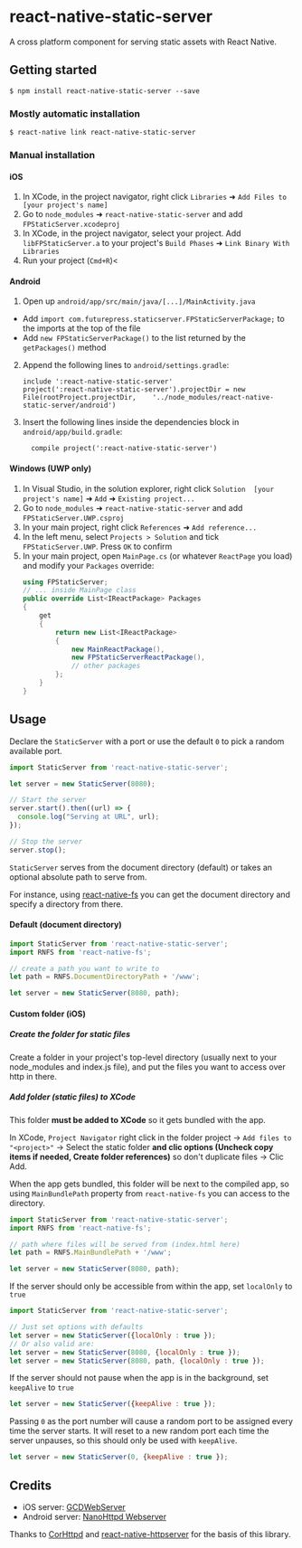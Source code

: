 
# react-native-static-server

A cross platform component for serving static assets with React Native.

## Getting started

`$ npm install react-native-static-server --save`

### Mostly automatic installation

`$ react-native link react-native-static-server`

### Manual installation


#### iOS

1. In XCode, in the project navigator, right click `Libraries` ➜ `Add Files to [your project's name]`
2. Go to `node_modules` ➜ `react-native-static-server` and add `FPStaticServer.xcodeproj`
3. In XCode, in the project navigator, select your project. Add `libFPStaticServer.a` to your project's `Build Phases` ➜ `Link Binary With Libraries`
4. Run your project (`Cmd+R`)<

#### Android

1. Open up `android/app/src/main/java/[...]/MainActivity.java`
  - Add `import com.futurepress.staticserver.FPStaticServerPackage;` to the imports at the top of the file
  - Add `new FPStaticServerPackage()` to the list returned by the `getPackages()` method
2. Append the following lines to `android/settings.gradle`:
  	```
  	include ':react-native-static-server'
  	project(':react-native-static-server').projectDir = new File(rootProject.projectDir, 	'../node_modules/react-native-static-server/android')
  	```
3. Insert the following lines inside the dependencies block in `android/app/build.gradle`:
  	```
      compile project(':react-native-static-server')
  	```

#### Windows (UWP only)

1. In Visual Studio, in the solution explorer, right click `Solution  [your project's name]` ➜ `Add` ➜ `Existing project...`
2. Go to `node_modules` ➜ `react-native-static-server` and add `FPStaticServer.UWP.csproj`
3. In your main project, right click `References` ➜ `Add reference...`
4. In the left menu, select `Projects > Solution` and tick `FPStaticServer.UWP`. Press `OK` to confirm
5. In your main project, open `MainPage.cs` (or whatever `ReactPage` you load) and modify your `Packages` override:
	```csharp
	using FPStaticServer;
	// ... inside MainPage class
	public override List<IReactPackage> Packages
	{
		get
		{
			return new List<IReactPackage>
			{
				new MainReactPackage(),
				new FPStaticServerReactPackage(),
				// other packages
			};
		}
	}
	```

## Usage

Declare the `StaticServer` with a port or use the default `0` to pick a random available port.

```javascript
import StaticServer from 'react-native-static-server';

let server = new StaticServer(8080);

// Start the server
server.start().then((url) => {
  console.log("Serving at URL", url);
});

// Stop the server
server.stop();
```

`StaticServer` serves from the document directory (default) or takes an optional absolute path to serve from.

For instance, using [react-native-fs](https://github.com/johanneslumpe/react-native-fs) you can get the document directory and specify a directory from there.

#### Default (document directory)

```javascript
import StaticServer from 'react-native-static-server';
import RNFS from 'react-native-fs';

// create a path you want to write to
let path = RNFS.DocumentDirectoryPath + '/www';

let server = new StaticServer(8080, path);
```

#### Custom folder (iOS)

##### Create the folder for static files

Create a folder in your project's top-level directory (usually next to your node_modules and index.js file), and put the files you want to access over http in there.

##### Add folder (static files) to XCode

This folder **must be added to XCode** so it gets bundled with the app.

In XCode, `Project Navigator` right click in the folder project → `Add files to "<project>"` → Select the static folder **and clic options (Uncheck copy items if needed, Create folder references)** so don't duplicate files → Clic Add.

When the app gets bundled, this folder will be next to the compiled app, so using `MainBundlePath` property from `react-native-fs` you can access to the directory.

```javascript
import StaticServer from 'react-native-static-server';
import RNFS from 'react-native-fs';

// path where files will be served from (index.html here)
let path = RNFS.MainBundlePath + '/www';

let server = new StaticServer(8080, path);
```

If the server should only be accessible from within the app, set `localOnly` to `true`

```javascript
import StaticServer from 'react-native-static-server';

// Just set options with defaults
let server = new StaticServer({localOnly : true });
// Or also valid are:
let server = new StaticServer(8080, {localOnly : true });
let server = new StaticServer(8080, path, {localOnly : true });

```

If the server should not pause when the app is in the background, set `keepAlive` to `true`

```javascript
let server = new StaticServer({keepAlive : true });
```

Passing `0` as the port number will cause a random port to be assigned every time the server starts.
It will reset to a new random port each time the server unpauses, so this should only be used with `keepAlive`.

```javascript
let server = new StaticServer(0, {keepAlive : true });
```

## Credits

* iOS server: [GCDWebServer](https://github.com/swisspol/GCDWebServer)
* Android server: [NanoHttpd Webserver](https://github.com/NanoHttpd/nanohttpd)

Thanks to [CorHttpd](https://github.com/floatinghotpot/cordova-httpd) and [react-native-httpserver](https://gitlab.com/base.io/react-native-httpserver#README) for the basis of this library.
